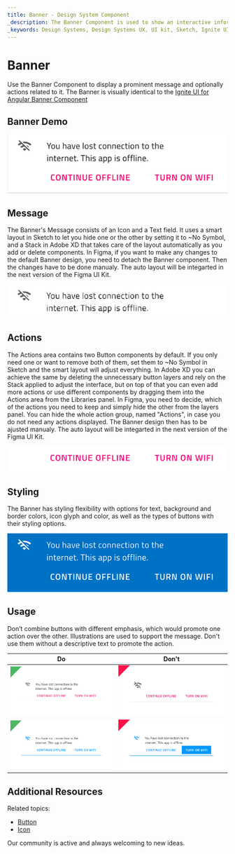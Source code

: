 ```yaml
---
title: Banner - Design System Component
_description: The Banner Component is used to show an interactive information message or notification in a prominent way. 
_keywords: Design Systems, Design Systems UX, UI kit, Sketch, Ignite UI for Angular, Sketch to Angular, Sketch to Angular, Angular, Angular Design System, Export code from Sketch, Design Kits for Angular, Sketch HTML, Sketch to HTML, Sketch UI kits
---
```


# Banner

Use the Banner Component to display a prominent message and optionally actions related to it. The Banner is visually identical to the [Ignite UI for Angular Banner Component](https://www.infragistics.com/products/ignite-ui-angular/angular/components/banner)

## Banner Demo

<img class="responsive-img" src="../images/banner_demo.png" srcset="../images/banner_demo@2x.png 2x" />

## Message

The Banner's Message consists of an Icon and a Text field. It uses a smart layout in Sketch to let you hide one or the other by setting it to ~No Symbol, and a Stack in Adobe XD that takes care of the layout automatically as you add or delete components. In Figma, if you want to make any changes to the default Banner design, you need to detach the Banner component. Then the changes have to be done manualy. The auto layout will be integarted in the next version of the Figma UI Kit.

<img class="responsive-img" src="../images/banner_message.png" srcset="../images/banner_message@2x.png 2x" />

## Actions

The Actions area contains two Button components by default. If you only need one or want to remove both of them, set them to ~No Symbol in Sketch and the smart layout will adjust everything. In Adobe XD you can achieve the same by deleting the unnecessary button layers and rely on the Stack applied to adjust the interface, but on top of that you can even add more actions or use different components by dragging them into the Actions area from the Libraries panel. In Figma, you need to decide, which of the actions you need to keep and simply hide the other from the layers panel. You can hide the whole action group, named "Actions", in case you do not need any actions displayed. The Banner design then has to be ajusted manualy. The auto layout will be integarted in the next version of the Figma UI Kit.


<img class="responsive-img" src="../images/banner_actions.png" srcset="../images/banner_actions@2x.png 2x" />

## Styling

The Banner has styling flexibility with options for text, background and border colors, icon glyph and color, as well as the types of buttons with their styling options.

<img class="responsive-img" src="../images/banner_styling.png" srcset="../images/banner_styling@2x.png 2x" />

## Usage

Don’t combine buttons with different emphasis, which would promote one action over the other. Illustrations are used to support the message. Don't use them without a descriptive text to promote the action.

| Do                                                                             | Don't                                                                              |
| ------------------------------------------------------------------------------ | ---------------------------------------------------------------------------------- |
| <img class="responsive-img" src="../images/banner_do1.png" srcset="../images/banner_do1@2x.png 2x" /> | <img class="responsive-img" src="../images/banner_dont1.png" srcset="../images/banner_dont1@2x.png 2x" /> | 
| <img class="responsive-img" src="../images/banner_do2x.png" srcset="../images/banner_do2@2x.png 2x" /> |<img class="responsive-img" src="../images/banner_dont2.png" srcset="../images/banner_dont2@2x.png 2x" /> |

## Additional Resources

Related topics:

- [Button](button.md)
- [Icon](icon.md)
  <div class="divider--half"></div>

Our community is active and always welcoming to new ideas.
